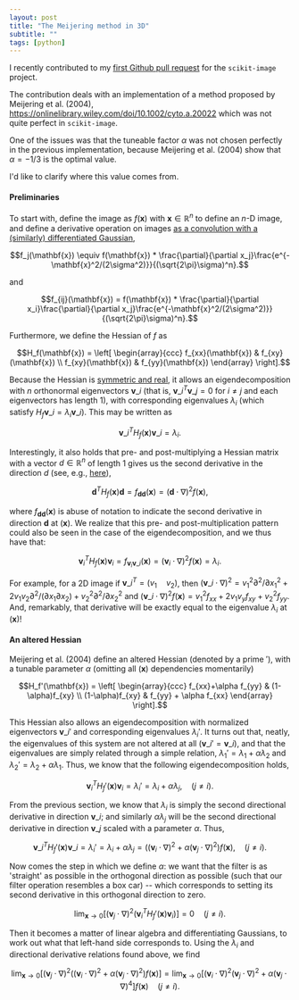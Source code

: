 ```yaml
---
layout: post
title: "The Meijering method in 3D"
subtitle: ""
tags: [python]
---
```


I recently contributed to my [first Github pull request](https://github.com/scikit-image/scikit-image/pull/6149) for the `scikit-image` project.

The contribution deals with an implementation of a method proposed by Meijering et al. (2004), https://onlinelibrary.wiley.com/doi/10.1002/cyto.a.20022 which was not quite perfect in `scikit-image`.

One of the issues was that the tuneable factor $\alpha$ was not chosen perfectly in the previous implementation, because Meijering et al. (2004) show that $\alpha=-1/3$ is the optimal value.

I'd like to clarify where this value comes from.

#### Preliminaries
To start with, define the image as $f(\mathbf{x})$ with $\mathbf{x}\in\mathbb{R}^n$ to define an $n$-D image, and define a derivative operation on images [as a convolution with a (similarly) differentiated Gaussian](https://www.crisluengo.net/archives/22/),

$$f_j(\mathbf{x}) \equiv f(\mathbf{x}) * \frac{\partial}{\partial x_j}\frac{e^{-\mathbf{x}^2/(2\sigma^2)}}{(\sqrt{2\pi}\sigma)^n}.$$

and

$$f_{ij}(\mathbf{x}) = f(\mathbf{x}) * \frac{\partial}{\partial x_i}\frac{\partial}{\partial x_j}\frac{e^{-\mathbf{x}^2/(2\sigma^2)}}{(\sqrt{2\pi}\sigma)^n}.$$


Furthermore, we define the Hessian of $f$ as

$$H_f(\mathbf{x}) = \left[ \begin{array}{ccc}
f_{xx}(\mathbf{x}) & f_{xy}(\mathbf{x}) \\
f_{xy}(\mathbf{x}) & f_{yy}(\mathbf{x}) \end{array} \right].$$

Because the Hessian is [symmetric and real](https://en.wikipedia.org/wiki/Eigendecomposition_of_a_matrix#Real_symmetric_matrices), it allows an eigendecomposition with $n$ orthonormal eigenvectors $\mathbf{v}\_i$ (that is, $\mathbf{v}\_i^T\mathbf{v}\_j=0$ for $i\neq j$ and each eigenvectors has length 1), with corresponding eigenvalues $\lambda_i$ (which satisfy $H_f \mathbf{v}\_i = \lambda_i \mathbf{v}\_i$). This may be written as

$$
\mathbf{v}\_i^T H_f(\mathbf{x}) \mathbf{v}\_i = \lambda_i.
$$

Interestingly, it also holds that pre- and post-multiplying a Hessian matrix with a vector $d\in\mathbb{R}^n$ of length 1 gives us the second derivative in the direction $d$ (see, e.g., [here](https://math.stackexchange.com/questions/2573376/second-directional-derivative-and-hessian-matrix)),

$$
\mathbf{d}^T H_f(\mathbf{x}) \mathbf{d} = f_{\mathbf{d}\mathbf{d}}(\mathbf{x}) = (\mathbf{d}\cdot\nabla)^2 f(\mathbf{x}),
$$

where $f_{\mathbf{d}\mathbf{d}}(\mathbf{x})$ is abuse of notation to indicate the second derivative in direction $\mathbf{d}$ at $(\mathbf{x})$. We realize that this pre- and post-multiplication pattern could also be seen in the case of the eigendecomposition, and we thus have that:

$$
\mathbf{v}_i^T H_f(\mathbf{x}) \mathbf{v}_i = f_{\mathbf{v}_i\mathbf{v}\_i}(\mathbf{x}) = (\mathbf{v}_i\cdot\nabla)^2 f(\mathbf{x}) = \lambda_i.
$$

For example, for a 2D image if $\mathbf{v}\_i^T=(v_1\quad v_2)$, then $(\mathbf{v}\_i\cdot\nabla)^2=v_1^2\partial^2/\partial x_1^2 + 2v_1v_2 \partial^2/(\partial x_1\partial x_2) + v_2^2\partial^2/\partial x_2^2$ and $(\mathbf{v}\_i\cdot\nabla)^2 f(\mathbf{x})=v_1^2 f_{xx} + 2v_1v_y f_{xy} + v_2^2f_{yy}$. And, remarkably, that derivative will be exactly equal to the eigenvalue $\lambda_i$ at $(\mathbf{x})$!

#### An altered Hessian
Meijering et al. (2004) define an altered Hessian (denoted by a prime $'$), with a tunable parameter $\alpha$ (omitting all $(\mathbf{x})$ dependencies momentarily)

$$H_f'(\mathbf{x}) = \left[ \begin{array}{ccc}
f_{xx}+\alpha f_{yy} & (1-\alpha)f_{xy} \\
(1-\alpha)f_{xy} & f_{yy} + \alpha f_{xx} \end{array} \right].$$

This Hessian also allows an eigendecomposition with normalized eigenvectors $\mathbf{v}\_i'$ and corresponding eigenvalues $\lambda_i'$. It turns out that, neatly, the eigenvalues of this system are not altered at all ($\mathbf{v}\_i'=\mathbf{v}\_i$), and that the eigenvalues are simply related through a simple relation, $\lambda_1'=\lambda_1+\alpha\lambda_2$ and $\lambda_2'=\lambda_2+\alpha\lambda_1$. Thus, we know that the following eigendecomposition holds,

$$ \mathbf{v}_i^T H_f'(\mathbf{x}) \mathbf{v}_i = \lambda_i' = \lambda_i + \alpha \lambda_j,\quad (j\neq i). $$

From the previous section, we know that $\lambda_i$ is simply the second directional derivative in direction $\mathbf{v}\_i$; and similarly $\alpha\lambda_j$ will be the second directional derivative in direction $\mathbf{v}\_j$ scaled with a parameter $\alpha$. Thus,

$$ \mathbf{v}\_i^T H_f'(\mathbf{x}) \mathbf{v}\_i = \lambda_i' = \lambda_i + \alpha \lambda_j = \left((\mathbf{v}_i\cdot\nabla)^2 + \alpha(\mathbf{v}_j\cdot\nabla)^2\right) f(\mathbf{x}),\quad (j\neq i). $$

Now comes the step in which we define $\alpha$: we want that the filter is as 'straight' as possible in the orthogonal direction as possible (such that our filter operation resembles a box car) -- which corresponds to setting its second derivative in this orthogonal direction to zero. 

$$\lim_{\mathbf{x}\to 0} \left[ (\mathbf{v}_j \cdot \nabla)^2 \left(\mathbf{v}_i^T H_f'(\mathbf{x}) \mathbf{v}_i\right)\right] = 0 \quad (j\neq i).$$

Then it becomes a matter of linear algebra and differentiating Gaussians, to work out what that left-hand side corresponds to. Using the $\lambda_i$ and directional derivative relations found above, we find

$$\lim_{\mathbf{x}\to 0} \left[ (\mathbf{v}_j \cdot \nabla)^2 \left((\mathbf{v}_i\cdot\nabla)^2 + \alpha(\mathbf{v}_j\cdot\nabla)^2\right) f(\mathbf{x})\right] = \lim_{\mathbf{x}\to 0}\left[ (\mathbf{v}_i\cdot\nabla)^2(\mathbf{v}_j\cdot\nabla)^2 +\alpha(\mathbf{v}_j\cdot\nabla)^4\right]f(\mathbf{x}) \quad (j\neq i).$$


